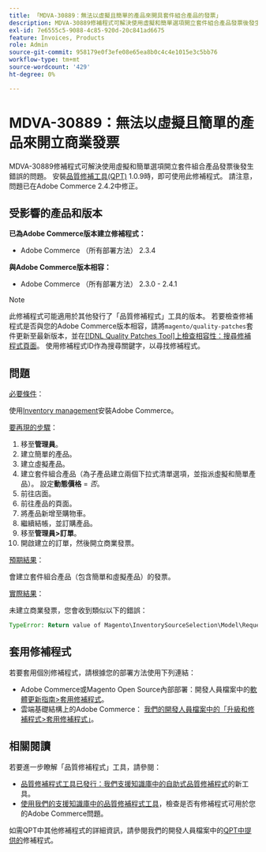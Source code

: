 ```yaml
---
title: 「MDVA-30889：無法以虛擬且簡單的產品來開具套件組合產品的發票」
description: MDVA-30889修補程式可解決使用虛擬和簡單選項開立套件組合產品發票後發生錯誤的問題。 安裝[Quality Patches Tool (QPT)](/help/announcements/adobe-commerce-announcements/magento-quality-patches-released-new-tool-to-self-serve-quality-patches.md) 1.0.9後，即可使用此修補程式。 請注意，問題已在Adobe Commerce 2.4.2中修正。
exl-id: 7e6555c5-9088-4c85-920d-20c841ad6675
feature: Invoices, Products
role: Admin
source-git-commit: 958179e0f3efe08e65ea8b0c4c4e1015e3c5bb76
workflow-type: tm+mt
source-wordcount: '429'
ht-degree: 0%

---
```


# MDVA-30889：無法以虛擬且簡單的產品來開立商業發票

MDVA-30889修補程式可解決使用虛擬和簡單選項開立套件組合產品發票後發生錯誤的問題。 安裝[品質修補工具(QPT)](/help/announcements/adobe-commerce-announcements/magento-quality-patches-released-new-tool-to-self-serve-quality-patches.md) 1.0.9時，即可使用此修補程式。 請注意，問題已在Adobe Commerce 2.4.2中修正。

## 受影響的產品和版本

**已為Adobe Commerce版本建立修補程式：**

* Adobe Commerce （所有部署方法） 2.3.4

**與Adobe Commerce版本相容：**

* Adobe Commerce （所有部署方法） 2.3.0 - 2.4.1

>[!NOTE]
>
>此修補程式可能適用於其他發行了「品質修補程式」工具的版本。 若要檢查修補程式是否與您的Adobe Commerce版本相容，請將`magento/quality-patches`套件更新至最新版本，並在[[!DNL Quality Patches Tool]上檢查相容性：搜尋修補程式頁面](https://devdocs.magento.com/quality-patches/tool.html#patch-grid)。 使用修補程式ID作為搜尋關鍵字，以尋找修補程式。

## 問題

<u>必要條件</u>：

使用[Inventory management](https://devdocs.magento.com/guides/v2.4/inventory/)安裝Adobe Commerce。

<u>要再現的步驟</u>：

1. 移至&#x200B;**管理員**。
1. 建立簡單的產品。
1. 建立虛擬產品。
1. 建立套件組合產品（為子產品建立兩個下拉式清單選項，並指派虛擬和簡單產品）。 設定&#x200B;**動態價格** = *否*。
1. 前往店面。
1. 前往產品的頁面。
1. 將產品新增至購物車。
1. 繼續結帳，並訂購產品。
1. 移至&#x200B;**管理員>訂單**。
1. 開啟建立的訂單，然後開立商業發票。

<u>預期結果</u>：

會建立套件組合產品（包含簡單和虛擬產品）的發票。

<u>實際結果</u>：

未建立商業發票，您會收到類似以下的錯誤：

```php
TypeError: Return value of Magento\InventorySourceSelection\Model\Request\InventoryRequest::getItems() must be of the type array, null returned in vendor/magento/module-inventory-source-selection/Model/Request/InventoryRequest.php:102
```

## 套用修補程式

若要套用個別修補程式，請根據您的部署方法使用下列連結：

* Adobe Commerce或Magento Open Source內部部署：開發人員檔案中的[軟體更新指南>套用修補程式](https://devdocs.magento.com/guides/v2.4/comp-mgr/patching/mqp.html)。
* 雲端基礎結構上的Adobe Commerce： [我們的開發人員檔案中的「升級和修補程式>套用修補程式」](https://devdocs.magento.com/cloud/project/project-patch.html)。

## 相關閱讀

若要進一步瞭解「品質修補程式」工具，請參閱：

* [品質修補程式工具已發行：我們支援知識庫中的自助式品質修補程式](/help/announcements/adobe-commerce-announcements/magento-quality-patches-released-new-tool-to-self-serve-quality-patches.md)的新工具。
* [使用我們的支援知識庫中的品質修補程式工具](/help/support-tools/patches-available-in-qpt-tool/check-patch-for-magento-issue-with-magento-quality-patches.md)，檢查是否有修補程式可用於您的Adobe Commerce問題。

如需QPT中其他修補程式的詳細資訊，請參閱我們的開發人員檔案中的[QPT中提供的](https://devdocs.magento.com/quality-patches/tool.html#patch-grid)修補程式。

